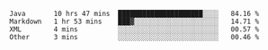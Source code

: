 <!--START_SECTION:waka-->
```text
Java       10 hrs 47 mins  █████████████████████░░░░   84.16 % 
Markdown   1 hr 53 mins    ███▓░░░░░░░░░░░░░░░░░░░░░   14.71 % 
XML        4 mins          ░░░░░░░░░░░░░░░░░░░░░░░░░   00.57 % 
Other      3 mins          ░░░░░░░░░░░░░░░░░░░░░░░░░   00.46 % 
```
<!--END_SECTION:waka-->
